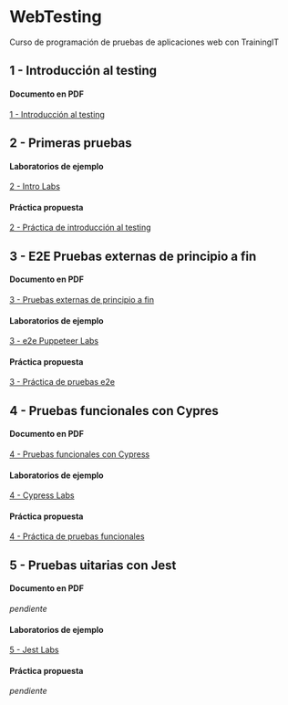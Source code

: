 # WebTesting
Curso de programación de pruebas de aplicaciones web con TrainingIT

## 1 - Introducción al testing

#### Documento en PDF

[1 - Introducción al testing](https://github.com/WebTestingTrit/WebTesting/blob/master/introducci%C3%B3n-al-testing.pdf)

## 2 - Primeras pruebas

#### Laboratorios de ejemplo
[2 - Intro Labs](https://github.com/WebTestingTrit/WebTesting_intro_Labs)

#### Práctica propuesta

[2 - Práctica de introducción al testing](https://github.com/WebTestingTrit/WebTesting/blob/master/pr%C3%A1ctica-introducci%C3%B3n-al-testing.md)


## 3 - E2E Pruebas externas de principio a fin

#### Documento en PDF

[3 - Pruebas externas de principio a fin](https://github.com/WebTestingTrit/WebTesting/blob/master/pruebas-web-de-principio-a-fin.pdf)

#### Laboratorios de ejemplo
[3 - e2e Puppeteer Labs](https://github.com/WebTestingTrit/WebTesting_e2e-puppeteer_Labs)

#### Práctica propuesta

[3 - Práctica de pruebas e2e](https://github.com/WebTestingTrit/WebTesting/blob/master/pr%C3%A1ctica-pruebas-e2e.md)


## 4 - Pruebas funcionales con Cypres

#### Documento en PDF

[4 - Pruebas funcionales con Cypress](https://github.com/WebTestingTrit/WebTesting/blob/master/pruebas-funcionales-con-cypress.pdf)

#### Laboratorios de ejemplo
[4 - Cypress Labs](https://github.com/WebTestingTrit/WebTesting_e2e-functional_cypress_Labs)

#### Práctica propuesta

[4 - Práctica de pruebas funcionales](https://github.com/WebTestingTrit/WebTesting/blob/master/pr%C3%A1ctica-pruebas-funcionales-cypress.md)


## 5 - Pruebas uitarias con Jest

#### Documento en PDF

_pendiente_

#### Laboratorios de ejemplo
[5 - Jest Labs](https://github.com/WebTestingTrit/webtesting_jest)

#### Práctica propuesta

_pendiente_
